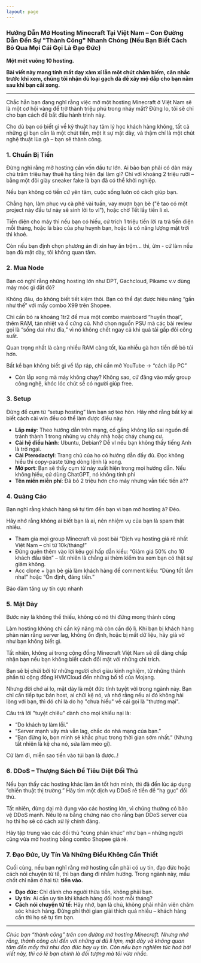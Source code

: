```yaml
---
layout: page
---
```


<!-- DONT FUCKING REMOVE THIS -->

### Hướng Dẫn Mở Hosting Minecraft Tại Việt Nam – Con Đường Dẫn Đến Sự "Thành Công" Nhanh Chóng (Nếu Bạn Biết Cách Bỏ Qua Mọi Cái Gọi Là Đạo Đức) 

**Một mét vuông 10 hosting.**

**Bài viết này mang tính mất dạy xàm xí lẫn một chút châm biếm, cân nhắc trước khi xem, chúng tôi nhận đủ loại gạch đá để xây mộ đắp cho bạn nằm sau khi bạn cãi xong.**

---



Chắc hẳn bạn đang nghĩ rằng việc mở một hosting Minecraft ở Việt Nam sẽ là một cơ hội vàng để trở thành triệu phú trong nháy mắt? Đừng lo, tôi sẽ chỉ cho bạn cách để bắt đầu hành trình này.

Cho dù bạn có biết gì về kỹ thuật hay tâm lý học khách hàng không, tất cả những gì bạn cần là một chút tiền, một ít sự mặt dày, và thậm chí là một chút nghệ thuật lùa gà – bạn sẽ thành công.


### 1. Chuẩn Bị Tiền
Đừng nghĩ rằng mở hosting cần vốn đầu tư lớn. Ai bảo bạn phải có dàn máy chủ trăm triệu hay thuê hạ tầng hiện đại làm gì? Chỉ với khoảng 2 triệu rưỡi – bằng một đôi giày sneaker fake là bạn đã có thể khởi nghiệp.  

Nếu bạn không có tiền cứ yên tâm, cuộc sống luôn có cách giúp bạn. 

Chẳng hạn, làm phục vụ cà phê vài tuần, vay mượn bạn bè ("ê tao có một project này đầu tư này sẽ sinh lời to vl"), hoặc chờ Tết lấy tiền lì xì. 

Tiền điện cho máy thì nếu bạn có hiếu, cứ trích 1 triệu tiền lời ra trả tiền điện mỗi tháng, hoặc là bào của phụ huynh bạn, hoặc là có năng lượng mặt trời thì khoẻ.

Còn nếu bạn định chọn phương án đi xin hay ăn trộm… thì, ừm - cứ làm nếu bạn đủ mặt dày, tôi không quan tâm.


### 2. Mua Node

Bạn có nghĩ rằng những hosting lớn như DPT, Gachcloud, Pikamc v.v dùng máy móc gì đắt đỏ?

Không đâu, do không biết tiết kiệm thôi. Bạn có thể đạt được hiệu năng “gần như thế” với mấy combo X99 trên Shopee.

Chỉ cần bỏ ra khoảng 1tr2 để mua một combo mainboard “huyền thoại”, thêm RAM, tản nhiệt và ổ cứng cũ. Nhớ chọn nguồn PSU mà các bài review gọi là “sống dai như đỉa,” vì nó không chết ngay cả khi quá tải gấp đôi công suất.

Quan trọng nhất là càng nhiều RAM càng tốt, lùa nhiều gà hơn tiền dễ bỏ túi hơn.

Bất kể bạn không biết gì về lắp ráp, chỉ cần mở YouTube -> “cách lắp PC”

- Còn lắp xong mà máy không chạy? Không sao, cứ đăng vào mấy group công nghệ, khóc lóc chút sẽ có người giúp free.


### 3. Setup
Đừng để cụm từ “setup hosting” làm bạn sợ teo hòn. Hãy nhớ rằng bất kỳ ai biết cách cài win đều có thể làm được điều này.  

- **Lắp máy**: Theo hướng dẫn trên mạng, cố gắng không lắp sai nguồn để tránh thành 1 trong những vụ cháy nhà hoặc cháy chung cư.
- **Cài hệ điều hành**: Ubuntu, Debian? Dễ vl nếu bạn không thấy tiếng Anh là trở ngại.  
- **Cài Pterodactyl**: Trang chủ của họ có hướng dẫn đầy đủ. Đọc không hiểu thì copy-paste từng dòng lệnh là xong. 
- **Mở port**: Bạn sẽ thấy cụm từ này xuất hiện trong mọi hướng dẫn. Nếu không hiểu, cứ dùng ChatGPT, nó không tính phí  
- **Tên miền miễn phí**: Đã bỏ 2 triệu hơn cho máy nhưng vẫn tiếc tiền à??



### 4. Quảng Cáo
Bạn nghĩ rằng khách hàng sẽ tự tìm đến bạn vì bạn mở hosting à? Đéo.

Hãy nhớ rằng không ai biết bạn là ai, nên nhiệm vụ của bạn là spam thật nhiều.  

- Tham gia mọi group Minecraft và post bài “Dịch vụ hosting giá rẻ nhất Việt Nam – chỉ từ 10k/tháng!”  
- Đừng quên thêm vào lời kêu gọi hấp dẫn kiểu: “Giảm giá 50% cho 10 khách đầu tiên” – tất nhiên là chẳng ai thèm kiểm tra xem bạn có thật sự giảm không. 
- Acc clone + bạn bè giả làm khách hàng để comment kiểu: “Dùng tốt lắm nha!” hoặc “Ổn định, đáng tiền.” 

Bảo đảm tăng uy tín cực nhanh



### 5. Mặt Dày

Bước này là không thể thiếu, không có nó thì đừng mong thành công

Làm hosting không chỉ cần kỹ năng mà còn cần độ lì. Khi bạn bị khách hàng phàn nàn rằng server lag, không ổn định, hoặc bị mất dữ liệu, hãy giả vờ như bạn không biết gì.  

Tất nhiên, không ai trong cộng đồng Minecraft Việt Nam sẽ dễ dàng chấp nhận bạn nếu bạn không biết cách đối mặt với những chỉ trích. 

Bạn sẽ bị chửi bới từ những người chơi giàu kinh nghiệm, từ những thành phần từ cộng đồng HVMCloud đến những bố tổ của Mojang. 

Nhưng đời chớ ai lo, mặt dày là một đức tính tuyệt vời trong ngành này. Bạn chỉ cần tiếp tục bán host, ai chửi kệ nó, và nhớ rằng nếu ai đó không hài lòng với bạn, thì đó chỉ là do họ "chưa hiểu" về cái gọi là "thương mại". 

Câu trả lời "tuyệt chiêu" dành cho mọi khiếu nại là:  
- “Do khách tự làm lỗi.”  
- “Server mạnh vậy mà vẫn lag, chắc do nhà mạng của bạn.”  
- “Bạn đừng lo, bọn mình sẽ khắc phục trong thời gian sớm nhất.” (Nhưng tất nhiên là kệ cha nó, sửa làm méo gì).  

Cứ làm đi, miễn sao tiền vào túi bạn là được..!



### 6. DDoS – Thượng Sách Để Tiêu Diệt Đối Thủ  
Nếu bạn thấy các hosting khác làm ăn tốt hơn mình, thì đã đến lúc áp dụng “chiến thuật thị trường.” Hãy tìm một dịch vụ DDoS rẻ tiền để “hạ gục” đối thủ.  

Tất nhiên, đừng dại mà đụng vào các hosting lớn, vì chúng thường có bảo vệ DDoS mạnh. Nếu lộ ra bằng chứng nào cho rằng bạn DDoS server của họ thì họ sẽ có cách xử lý chính đáng.

Hãy tập trung vào các đối thủ “cùng phân khúc” như bạn – những người cũng vừa mở hosting bằng combo Shopee giá rẻ.  



### 7. Đạo Đức, Uy Tín Và Những Điều Không Cần Thiết  
Cuối cùng, nếu bạn nghĩ rằng mở hosting cần phải có uy tín, đạo đức hoặc cách nói chuyện tử tế, thì bạn đang đi nhầm hướng. Trong ngành này, mấu chốt chỉ nằm ở hai từ: **tiền vào.**  

- **Đạo đức**: Chỉ dành cho người thừa tiền, không phải bạn.  
- **Uy tín**: Ai cần uy tín khi khách hàng đổi host mỗi tháng?  
- **Cách nói chuyện tử tế**: Hãy nhớ, bạn là chủ, không phải nhân viên chăm sóc khách hàng. Đừng phí thời gian giải thích quá nhiều – khách hàng cần thì họ sẽ tự tìm bạn.  

---



*Chúc bạn “thành công” trên con đường mở hosting Minecraft. Nhưng nhớ rằng, thành công chỉ đến với những ai đủ lì lợm, mặt dày và không quan tâm đến mấy thứ như đạo đức hay uy tín. Còn nếu bạn nghiêm túc hoá bài viết này, thì có lẽ bạn chính là đối tượng mà tôi vừa nhắc.*

